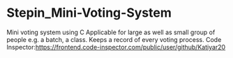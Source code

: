 # Stepin_Mini-Voting-System
Mini voting system using C
Applicable for large as well as small group of people e.g. a batch, a class.
Keeps a record of  every voting process.
Code Inspector:https://frontend.code-inspector.com/public/user/github/Katiyar20
